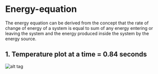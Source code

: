 # Energy-equation

The energy equation can be derived from the concept that the rate of change of energy
of a system is equal to sum of any energy entering or leaving the system and the energy
produced inside the system by the energy source.

## 1. Temperature plot at a time = 0.84 seconds
![alt tag](https://rawgit.com/pankajkumar9797/Convection-equation/master/doc/pics_and_videos/At_T_0_84.png)


